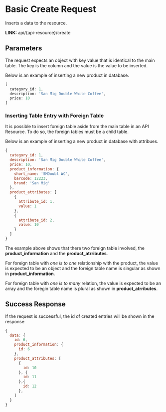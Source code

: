 # Basic Create Request
Inserts a data to the resource.

__LINK:__ api/{api-resource}/create

## Parameters

The request expects an object with key value that is identical to the main table. The key is the column and the value is the value to be inserted.

Below is an example of inserting a new product in database.
```javascript
[
  category_id: 1,
  description: 'San Mig Double White Coffee',
  price: 10
]
```

### Inserting Table Entry with Foreign Table

It is possible to insert foreign table aside from the main table in an API Resource. To do so, the foreign tables must be a child table.

Below is an example of inserting a new product in database with attribues.
```javascript
{
  category_id: 1,
  description: 'San Mig Double White Coffee',
  price: 10,
  product_information: {
    short_name: 'SMDoubl WC',
    barcode: 12223,
    brand: 'San Mig'
  },
  product_attributes: [
    {
      attribute_id: 1,
      value: 1
    },
    {
      attribute_id: 2,
      value: 10
    }
  ]
}
```
The example above shows that there two foreign table involved, the __product\_information__ and the __product\_atrributes__.

For foreign table with _one is to one_ relationship with the product, the value is expected to be an object and the foreign table name is singular as shown in __product\_information__.

For foreign table with _one is to many_ relation, the value is expected to be an array and the foregin table name is plural as shown in __product\_atrributes__.

## Success Response

If the request is successful, the id of created entries will be shown in the response
```javascript
{
  data: {
    id: 6,
    product_information: {
      id: 6
    },
    product_attributes: [
      {
        id: 10
      }, {
        id: 11
      },{
        id: 12
      },
    ]
  }
}
```